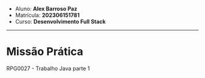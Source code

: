 - Aluno: **Alex Barroso Paz**
- Matrícula: **202306151781**
- Curso: **Desenvolvimento Full Stack**

---

# Missão Prática 

RPG0027 - Trabalho Java parte 1 
